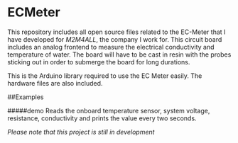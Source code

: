 ECMeter
=======

This repository includes all open source files related to the EC-Meter that I have developed for _M2M4ALL_, the company I work for.
This circuit board includes an analog frontend to measure the electrical conductivity and temperature of water. The board will have to be cast in resin with the probes sticking out in order to submerge the board for long durations.

This is the Arduino library required to use the EC Meter easily. The hardware files are also included.


##Examples

#####demo
Reads the onboard temperature sensor, system voltage, resistance, conductivity and prints the value every two seconds.


_Please note that this project is still in development_

